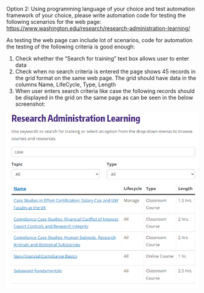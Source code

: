 Option 2:
Using programming language of your choice and test automation framework of your choice, please write automation code for testing the following scenarios for the web page: https://www.washington.edu/research/research-administration-learning/

As testing the web page can include lot of scenarios, code for automation the testing of the following criteria is good enough:

1. Check whether the “Search for training” text box allows user to enter data
2. Check when no search criteria is entered the page shows 45 records in the grid format on the same web page. The grid should have data in the columns Name, LifeCycle, Type, Length
3. When user enters search criteria like case the following records should be displayed in the grid on the same page as can be seen in the below screenshot:

![image001.png](files%2Fimage001.png)